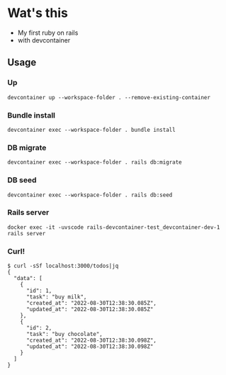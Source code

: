 # Wat's this

- My first ruby on rails
- with devcontainer

## Usage

### Up

```
devcontainer up --workspace-folder . --remove-existing-container
```

### Bundle install

```
devcontainer exec --workspace-folder . bundle install
```

### DB migrate

```
devcontainer exec --workspace-folder . rails db:migrate
```

### DB seed

```
devcontainer exec --workspace-folder . rails db:seed
```

### Rails server

```
docker exec -it -uvscode rails-devcontainer-test_devcontainer-dev-1 rails server
```

### Curl!

```
$ curl -sSf localhost:3000/todos|jq
{
  "data": [
    {
      "id": 1,
      "task": "buy milk",
      "created_at": "2022-08-30T12:38:30.085Z",
      "updated_at": "2022-08-30T12:38:30.085Z"
    },
    {
      "id": 2,
      "task": "buy chocolate",
      "created_at": "2022-08-30T12:38:30.098Z",
      "updated_at": "2022-08-30T12:38:30.098Z"
    }
  ]
}
```
